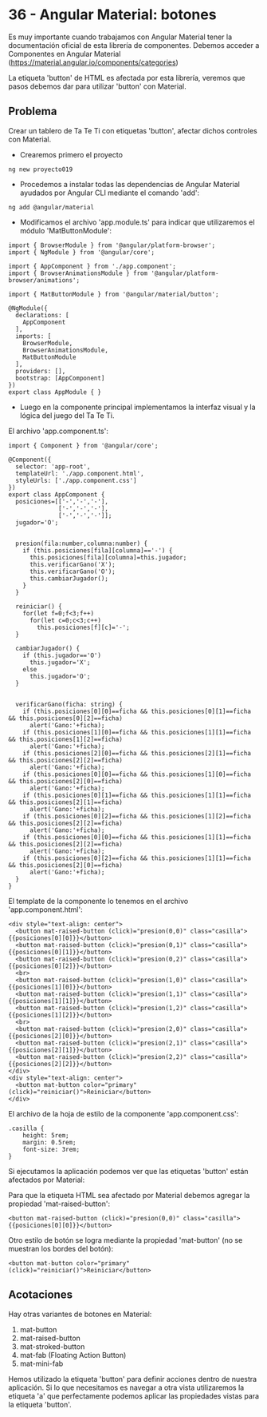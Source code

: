 # 36 - Angular Material: botones
Es muy importante cuando trabajamos con Angular Material tener la documentación oficial de esta librería de componentes.
Debemos acceder a Componentes en Angular Material (https://material.angular.io/components/categories)

La etiqueta 'button' de HTML es afectada por esta librería, veremos que pasos debemos dar para utilizar 'button' con Material.

## Problema
Crear un tablero de Ta Te Ti con etiquetas 'button', afectar dichos controles con Material.

- Crearemos primero el proyecto

```ng new proyecto019```

- Procedemos a instalar todas las dependencias de Angular Material ayudados por Angular CLI mediante el comando 'add':

```ng add @angular/material```

- Modificamos el archivo 'app.module.ts' para indicar que utilizaremos el módulo 'MatButtonModule':
```
import { BrowserModule } from '@angular/platform-browser';
import { NgModule } from '@angular/core';

import { AppComponent } from './app.component';
import { BrowserAnimationsModule } from '@angular/platform-browser/animations';

import { MatButtonModule } from '@angular/material/button';

@NgModule({
  declarations: [
    AppComponent
  ],
  imports: [
    BrowserModule,
    BrowserAnimationsModule,
    MatButtonModule
  ],
  providers: [],
  bootstrap: [AppComponent]
})
export class AppModule { }
```

- Luego en la componente principal implementamos la interfaz visual y la lógica del juego del Ta Te Ti.

El archivo 'app.component.ts':
```
import { Component } from '@angular/core';

@Component({
  selector: 'app-root',
  templateUrl: './app.component.html',
  styleUrls: ['./app.component.css']
})
export class AppComponent {
  posiciones=[['-','-','-'],
              ['-','-','-'],
              ['-','-','-']];
  jugador='O';


  presion(fila:number,columna:number) {
    if (this.posiciones[fila][columna]=='-') {
      this.posiciones[fila][columna]=this.jugador;
      this.verificarGano('X');
      this.verificarGano('O');
      this.cambiarJugador();
    }
  }

  reiniciar() {
    for(let f=0;f<3;f++)
      for(let c=0;c<3;c++)
        this.posiciones[f][c]='-';
  }

  cambiarJugador() {
    if (this.jugador=='O')
      this.jugador='X';
    else
      this.jugador='O';
  }


  verificarGano(ficha: string) {
    if (this.posiciones[0][0]==ficha && this.posiciones[0][1]==ficha && this.posiciones[0][2]==ficha)
      alert('Gano:'+ficha);
    if (this.posiciones[1][0]==ficha && this.posiciones[1][1]==ficha && this.posiciones[1][2]==ficha)
      alert('Gano:'+ficha);
    if (this.posiciones[2][0]==ficha && this.posiciones[2][1]==ficha && this.posiciones[2][2]==ficha)
      alert('Gano:'+ficha);
    if (this.posiciones[0][0]==ficha && this.posiciones[1][0]==ficha && this.posiciones[2][0]==ficha)
      alert('Gano:'+ficha);
    if (this.posiciones[0][1]==ficha && this.posiciones[1][1]==ficha && this.posiciones[2][1]==ficha)
      alert('Gano:'+ficha);
    if (this.posiciones[0][2]==ficha && this.posiciones[1][2]==ficha && this.posiciones[2][2]==ficha)
      alert('Gano:'+ficha);
    if (this.posiciones[0][0]==ficha && this.posiciones[1][1]==ficha && this.posiciones[2][2]==ficha)
      alert('Gano:'+ficha);
    if (this.posiciones[0][2]==ficha && this.posiciones[1][1]==ficha && this.posiciones[2][0]==ficha)
      alert('Gano:'+ficha);
  }
}
```

El template de la componente lo tenemos en el archivo 'app.component.html':
```
<div style="text-align: center">
  <button mat-raised-button (click)="presion(0,0)" class="casilla">{{posiciones[0][0]}}</button>
  <button mat-raised-button (click)="presion(0,1)" class="casilla">{{posiciones[0][1]}}</button>
  <button mat-raised-button (click)="presion(0,2)" class="casilla">{{posiciones[0][2]}}</button>
  <br>
  <button mat-raised-button (click)="presion(1,0)" class="casilla">{{posiciones[1][0]}}</button>
  <button mat-raised-button (click)="presion(1,1)" class="casilla">{{posiciones[1][1]}}</button>
  <button mat-raised-button (click)="presion(1,2)" class="casilla">{{posiciones[1][2]}}</button>
  <br>
  <button mat-raised-button (click)="presion(2,0)" class="casilla">{{posiciones[2][0]}}</button>
  <button mat-raised-button (click)="presion(2,1)" class="casilla">{{posiciones[2][1]}}</button>
  <button mat-raised-button (click)="presion(2,2)" class="casilla">{{posiciones[2][2]}}</button>
</div>
<div style="text-align: center">
  <button mat-button color="primary" (click)="reiniciar()">Reiniciar</button>
</div>
```

El archivo de la hoja de estilo de la componente 'app.component.css':
```
.casilla {
    height: 5rem;
    margin: 0.5rem;
    font-size: 3rem;
}
```

Si ejecutamos la aplicación podemos ver que las etiquetas 'button' están afectados por Material:

Para que la etiqueta HTML sea afectado por Material debemos agregar la propiedad 'mat-raised-button':

```<button mat-raised-button (click)="presion(0,0)" class="casilla">{{posiciones[0][0]}}</button>```

Otro estilo de botón se logra mediante la propiedad 'mat-button' (no se muestran los bordes del botón):

```<button mat-button color="primary" (click)="reiniciar()">Reiniciar</button>```

## Acotaciones
Hay otras variantes de botones en Material:

1. mat-button
2. mat-raised-button
3. mat-stroked-button
4. mat-fab (Floating Action Button)
5. mat-mini-fab

Hemos utilizado la etiqueta 'button' para definir acciones dentro de nuestra aplicación.
Si lo que necesitamos es navegar a otra vista utilizaremos la etiqueta 'a' que perfectamente podemos aplicar las propiedades vistas para la etiqueta 'button'.
